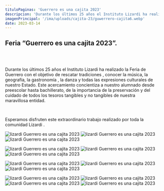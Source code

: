 ```yaml
---
tituloPaginas: 'Guerrero es una cajita 2023'
descripcion: 'Durante los últimos 25 años el Instituto Lizardi ha realizado la Feria de Guerrero con el objetivo de rescatar tradiciones'
imagenPrincipal: '/ima/uploads/cajita-23/guwerrero-cajita6.webp'
date: 2023-03-14
---
```


## Feria “Guerrero es una cajita 2023”.

<br>

<br>


Durante los últimos 25 años el Instituto Lizardi ha realizado la Feria de Guerrero con el objetivo de rescatar tradiciones , conocer la música, la geografía, la gastronomía , la danza y todas las expresiones culturales de nuestro Estado.  Este acercamiento concientiza  a nuestro alumnado desde preescolar hasta bachillerato, de la importancia de la preservación y del cuidado de todos los tesoros tangibles y no tangibles de nuestra maravillosa entidad.

<br>


Esperamos disfruten este extraordinario trabajo realizado por toda la comunidad Lizardi .

![lizardi Guerrero es una cajita 2023](/ima/uploads/cajita-23/guwerrero-cajita1.webp)
![lizardi Guerrero es una cajita 2023](/ima/uploads/cajita-23/guwerrero-cajita2.webp)
![lizardi Guerrero es una cajita 2023](/ima/uploads/cajita-23/guwerrero-cajita3.webp)

![lizardi Guerrero es una cajita 2023](/ima/uploads/cajita-23/guwerrero-cajita4.webp)
![lizardi Guerrero es una cajita 2023](/ima/uploads/cajita-23/guwerrero-cajita5.webp)
![lizardi Guerrero es una cajita 2023](/ima/uploads/cajita-23/guwerrero-cajita7.webp)

![lizardi Guerrero es una cajita 2023](/ima/uploads/cajita-23/guwerrero-cajita8.webp)
![lizardi Guerrero es una cajita 2023](/ima/uploads/cajita-23/guwerrero-cajita9.webp)
![lizardi Guerrero es una cajita 2023](/ima/uploads/cajita-23/guwerrero-cajita10.webp)

![lizardi Guerrero es una cajita 2023](/ima/uploads/cajita-23/guwerrero-cajita11.webp)
![lizardi Guerrero es una cajita 2023](/ima/uploads/cajita-23/guwerrero-cajita12.webp)
![lizardi Guerrero es una cajita 2023](/ima/uploads/cajita-23/guwerrero-cajita13.webp)
![lizardi Guerrero es una cajita 2023](/ima/uploads/cajita-23/guwerrero-cajita14.webp)




